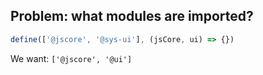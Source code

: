 ## Problem: what modules are imported?

```js
define(['@jscore', '@sys-ui'], (jsCore, ui) => {})
```

We want: `['@jscore', '@ui']`

<!-- demo: define.xml define-xml-code.js define-ast.json define-ast-code.js side-by-side.js -->
